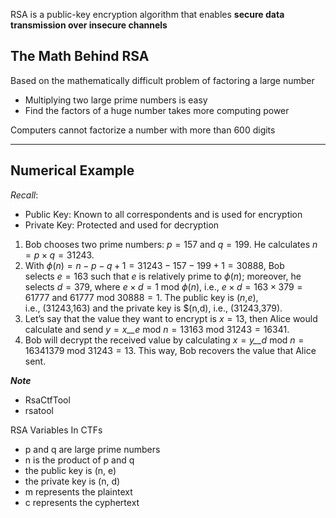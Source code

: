 
RSA is a public-key encryption algorithm that enables **secure data transmission over insecure channels**


**The Math Behind RSA**
---------------------------------------------------
Based on the mathematically difficult problem of factoring a large number
- Multiplying two large prime numbers is easy
- Find the factors of a huge number takes more computing power

Computers cannot factorize a number with more than 600 digits


-----------------------------------------------------------------------

**Numerical Example**
------------------------------------------
*Recall*: 
- Public Key: Known to all correspondents and is used for encryption
- Private Key: Protected and used for decryption

1. Bob chooses two prime numbers: _p_ = 157 and _q_ = 199. He calculates _n_ = _p_ × _q_ = 31243.
2. With _ϕ_(_n_) = _n_ − _p_ − _q_ + 1 = 31243 − 157 − 199 + 1 = 30888, Bob selects _e_ = 163 such that _e_ is relatively prime to _ϕ_(_n_); moreover, he selects _d_ = 379, where _e_ × _d_ = 1 mod _ϕ_(_n_), i.e., _e_ × _d_ = 163 × 379 = 61777 and 61777 mod 30888 = 1. The public key is (_n_,_e_), i.e., (31243,163) and the private key is $(n,d), i.e., (31243,379).
3. Let’s say that the value they want to encrypt is _x_ = 13, then Alice would calculate and send _y_ = _x__e_ mod _n_ = 13163 mod 31243 = 16341.
4. Bob will decrypt the received value by calculating _x_ = _y__d_ mod _n_ = 16341379 mod 31243 = 13. This way, Bob recovers the value that Alice sent.

***Note***
- RsaCtfTool
- rsatool


RSA Variables In CTFs
- p and q are large prime numbers
- n is the product of p and q
- the public key is (n, e)
- the private key is (n, d)
- m represents the plaintext
- c represents the cyphertext